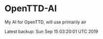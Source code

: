 # OpenTTD-AI
My AI for OpenTTD, will use primarily air

Latest backup: Sun Sep 15 03:20:01 UTC 2019

